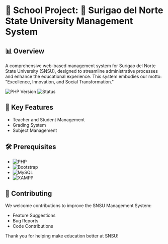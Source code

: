 # 🏫 School Project: 🏫 Surigao del Norte State University Management System

## 📊 Overview

A comprehensive web-based management system for Surigao del Norte State University (SNSU), designed to streamline administrative processes and enhance the educational experience. This system embodies our motto: "Excellence, Innovation, and Social Transformation."

![PHP Version](https://img.shields.io/badge/PHP-%3E%3D8.0-777BB4?style=for-the-badge&logo=php)
![Status](https://img.shields.io/badge/Status-In%20Development-yellow?style=for-the-badge)

## 🌟 Key Features

- Teacher and Student Management
- Grading System
- Subject Management

## 🛠️ Prerequisites

- ![PHP](https://img.shields.io/badge/-PHP-777BB4?style=flat-square&logo=php&logoColor=white)
- ![Bootstrap](https://img.shields.io/badge/-Bootstrap-7952B3?style=flat-square&logo=bootstrap&logoColor=white)
- ![MySQL](https://img.shields.io/badge/-MySQL-4479A1?style=flat-square&logo=mysql&logoColor=white)
- ![XAMPP](https://img.shields.io/badge/-XAMPP-FB7A24?style=flat-square&logo=xampp&logoColor=white)

## 🤝 Contributing

We welcome contributions to improve the SNSU Management System:

- Feature Suggestions
- Bug Reports
- Code Contributions

Thank you for helping make education better at SNSU!
